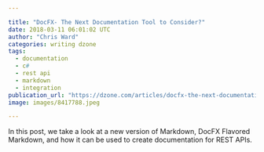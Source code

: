 ```yaml
---

title: "DocFX- The Next Documentation Tool to Consider?"
date: 2018-03-11 06:01:02 UTC
author: "Chris Ward"
categories: writing dzone
tags:
  - documentation
  - c#
  - rest api
  - markdown
  - integration
publication_url: "https://dzone.com/articles/docfx-the-next-documentation-tool-to-consider"
image: images/8417788.jpeg

---
```

In this post, we take a look at a new version of Markdown, DocFX Flavored Markdown, and how it can be used to create documentation for REST APIs.

